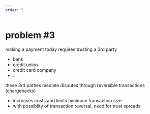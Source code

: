```yaml
---
order: 5
---
```


# problem #3

making a payment today requires trusting a 3rd party

- bank
- credit union
- credit card company
- ...

these 3rd parties mediate disputes through reversible transactions (chargebacks)

- increases costs and limits minimum transaction size
- with possiblity of transaction reversal, need for trust spreads